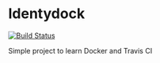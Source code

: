 # Identydock

[![Build Status](https://travis-ci.com/SealTV/identidock.svg?branch=master)](https://travis-ci.com/SealTV/identidock)

Simple project to learn Docker and Travis CI